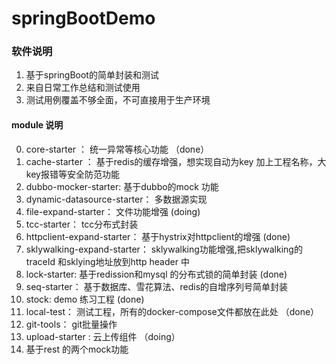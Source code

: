 # springBootDemo

### 软件说明

1. 基于springBoot的简单封装和测试
1. 来自日常工作总结和测试使用
1. 测试用例覆盖不够全面，不可直接用于生产环境

#### module 说明

0. core-starter ： 统一异常等核心功能 （done）
1. cache-starter ： 基于redis的缓存增强，想实现自动为key 加上工程名称，大key报错等安全防范功能
2. dubbo-mocker-starter:  基于dubbo的mock 功能
3. dynamic-datasource-starter： 多数据源实现
4. file-expand-starter： 文件功能增强 (doing)
5. tcc-starter： tcc分布式封装
6. httpclient-expand-starter： 基于hystrix对httpclient的增强  (done)
7. sklywalking-expand-starter： sklywalking功能增强,把sklywalking的traceId 和sklying地址放到http header 中
8. lock-starter: 基于redission和mysql 的分布式锁的简单封装  (done)
9. seq-starter： 基于数据库、雪花算法、redis的自增序列号简单封装
10. stock: demo 练习工程  (done)
11. local-test： 测试工程，所有的docker-compose文件都放在此处 （done）
12. git-tools： git批量操作
13. upload-starter : 云上传组件 （doing）
14. 基于rest 的两个mock功能



